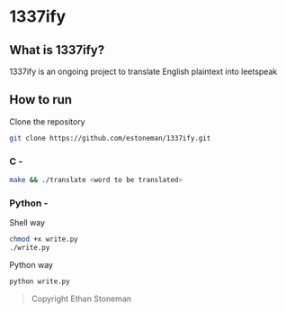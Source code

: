 # 1337ify

## What is 1337ify?
1337ify is an ongoing project to translate English plaintext into leetspeak

## How to run
Clone the repository
```bash
git clone https://github.com/estoneman/1337ify.git
```
### C - 
```bash
make && ./translate <word to be translated>
```
### Python - 
Shell way
```bash
chmod +x write.py
./write.py
```
Python way
```bash
python write.py
```

> Copyright Ethan Stoneman
